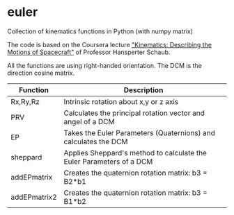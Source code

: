 # euler
Collection of kinematics functions in Python (with numpy matrix)

The code is based on the Coursera lecture ["Kinematics: Describing the Motions of Spacecraft"](https://www.coursera.org/learn/spacecraft-dynamics-kinematics/) of Professor Hansperter Schaub.

All the functions are using right-handed orientation. The DCM is the direction cosine matrix.

Function | Description
---------|------------
Rx,Ry,Rz|Intrinsic rotation about x,y or z axis
PRV | Calculates the principal rotation vector and angel of a DCM
EP | Takes the Euler Parameters (Quaternions) and calculates the DCM
sheppard | Applies Sheppard's method to calculate the Euler Parameters of a DCM
addEPmatrix | Creates the quaternion rotation matrix: b3 = B2\*b1
addEPmatrix2 | Creates the quaternion rotation matrix: b3 = B1\*b2








